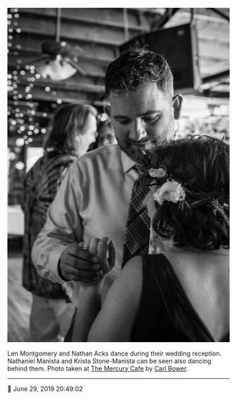 ![Len Montgomery and Nathan Acks dance](assets/c65b5e72b09f1aacbcdcfb10eea4f447.webp)

Len Montgomery and Nathan Acks dance during their wedding reception. Nathaniel Manista and Krista Stone-Manista can be seen also dancing behind them. Photo taken at [The Mercury Cafe](http://mercurycafe.com/) by [Carl Bower](http://carlbowerphotos.com/).

- - - -

<span aria-hidden="true">📅</span> June 29, 2019 20:49:02
